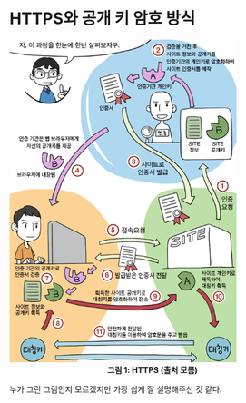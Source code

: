 # HTTPS와 공개 키 암호 방식

<img width="400" src="/assets/study/crypto/https.png" />
<figcaption align="center">
  <b>그림 1: HTTPS (출처 모름)</b>
</figcaption>

누가 그린 그림인지 모르겠지만 가장 쉽게 잘 설명해주신 것 같다.

